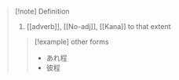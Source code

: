 >[!note] Definition
> 1. [[adverb]], [[No-adj]], [[Kana]]
>    to that extent
> > [!example] other forms
> > - あれ程
> > - 彼程